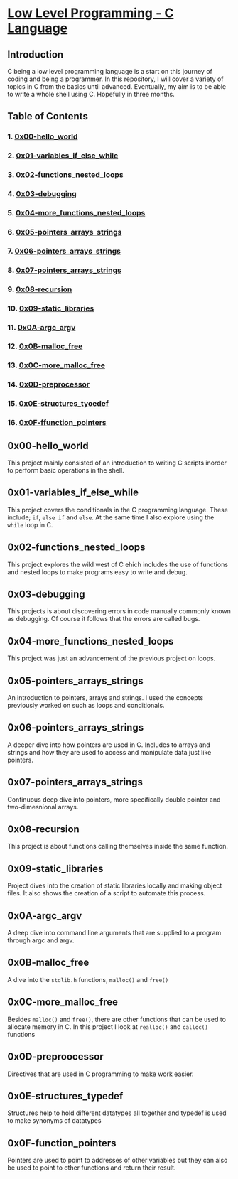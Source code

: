 # <ins>Low Level Programming - C Language</ins>

## Introduction

C being a low level programming language is a start on this journey of coding and being a programmer. In this repository, I will cover a variety of topics in C from the basics until advanced. Eventually, my aim is to be able to write a whole shell using C. Hopefully in three months. 

## Table of Contents

### 1. [0x00-hello_world](https://github.com/mwambajoakim/alx-low_level_programming/tree/master/0x00-hello_world)

### 2. [0x01-variables_if_else_while](https://github.com/mwambajoakim/alx-low_level_programming/tree/master/0x01-variables_if_else_while)

### 3. [0x02-functions_nested_loops](https://github.com/mwambajoakim/alx-low_level_programming/tree/master/0x02-functions_nested_loops)

### 4. [0x03-debugging](https://github.com/mwambajoakim/alx-low_level_programming/tree/master/0x03-debugging)

### 5. [0x04-more_functions_nested_loops](https://github.com/mwambajoakim/alx-low_level_programming/tree/master/0x04-more_functions_nested_loops)

### 6. [0x05-pointers_arrays_strings](https://github.com/mwambajoakim/alx-low_level_programming/tree/master/0x05-pointers_arrays_strings)

### 7. [0x06-pointers_arrays_strings](https://github.com/mwambajoakim/alx-low_level_programming/tree/master/0x06-pointers_arrays_strings)

### 8. [0x07-pointers_arrays_strings](https://github.com/mwambajoakim/alx-low_level_programming/tree/master/0x07-pointers_arrays_strings)

### 9. [0x08-recursion](https://github.com/mwambajoakim/alx-low_level_programming/tree/master/0x08-recursion)

### 10. [0x09-static_libraries](https://github.com/mwambajoakim/alx-low_level_programming/tree/master/0x09-static_libraries)

### 11. [0x0A-argc_argv](https://github.com/mwambajoakim/alx-low_level_programming/tree/master/0x0A-argc_argv)

### 12. [0x0B-malloc_free](https://github.com/mwambajoakim/alx-low_level_programming/tree/master/0x0B-malloc_free)

### 13. [0x0C-more_malloc_free](https://github.com/mwambajoakim/alx-low_level_programming/tree/master/0x0C-more_malloc_free)

### 14. [0x0D-preprocessor](https://github.com/mwambajoakim/alx-low_level_programming/tree/master/0x0D-preprocessor)

### 15. [0x0E-structures_tyoedef](https://github.com/mwambajoakim/alx-low_level_programming/tree/master/0x0E-structures_typedef)

### 16. [0x0F-ffunction_pointers](https://github.com/mwambajoakim/alx-low_level_programming/tree/master/0x0F-function_pointers)

## 0x00-hello_world
This project mainly consisted of an introduction to writing C scripts inorder to perform basic operations in the shell.

## 0x01-variables_if_else_while
This project covers the conditionals in the C programming language. These include; `if`, `else if` and `else`. At the same time I also explore using the `while` loop in C.

## 0x02-functions_nested_loops
This project explores the wild west of C ehich includes the use of functions and nested loops to make programs easy to write and debug.

## 0x03-debugging
This projects is about discovering errors in code manually commonly known as debugging. Of course it follows that the errors are called bugs.

## 0x04-more_functions_nested_loops
This project was just an advancement of the previous project on loops.

## 0x05-pointers_arrays_strings
An introduction to pointers, arrays and strings. I used the concepts previously worked on such as loops and conditionals.

## 0x06-pointers_arrays_strings
A deeper dive into how pointers are used in C. Includes to arrays and strings and how they are used to access and manipulate data just like pointers.

## 0x07-pointers_arrays_strings
Continuous deep dive into pointers, more specifically double pointer and two-dimesnional arrays.

## 0x08-recursion
This project is about functions calling themselves inside the same function.

## 0x09-static_libraries
Project dives into the creation of static libraries locally and making object files. It also shows the creation of a script to automate this process.

## 0x0A-argc_argv
A deep dive into command line arguments that are supplied to a program through argc and argv.

## 0x0B-malloc_free
A dive into the `stdlib.h` functions, `malloc()` and `free()`

## 0x0C-more_malloc_free
Besides `malloc()` and `free()`, there are other functions that can be used to allocate memory in C. In this project I look at `realloc()` and `calloc()` functions

## 0x0D-preproocessor
Directives that are used in C programming to make work easier.

## 0x0E-structures_typedef
Structures help to hold different datatypes all together and typedef is used to make synonyms of datatypes

## 0x0F-function_pointers
Pointers are used to point to addresses of other variables but they can also be used to point to other functions and return their result.
